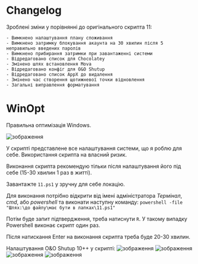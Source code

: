 # Changelog

Зроблені зміни у порівнянні до оригінального скрипта 11:

    - Вимкнено налаштування плану споживання
    - Вимкнено затримку блокування акаунта на 30 хвилин після 5 неправильно введених паролів 
    - Вимкнено прибирання затримки при завантаженні системи
    - Відредаговано список для Chocolatey
    - Змінено шлях встановлення Mova
    - Відредаговано конфіг для O&O Shutup
    - Відредаговано список AppX до видалення
    - Змінено час створення щотижневої точки відновлення
    - Загальні виправлення форматування

# WinOpt

Правильна оптимізація Windows.

![зображення](https://github.com/user-attachments/assets/6af3112c-8a79-46af-99aa-53630ce2ea20)

У скрипті представлене все налаштування системи, що я роблю для себе.
Використання скрипта на власний ризик.

Виконання скрипта рекомендую тільки після налаштування його під себе (15-30 хвилин 1 раз в житті).

Завантажте `11.ps1` у зручну для себе локацію.

Для виконання потрібно відкрити від імені адміністратора _Термінал_, _cmd_, або _powershell_ та виконати наступну команду:
`powershell -file "Шлях:\до файлу\має бути в лапках\11.ps1"`

Потім буде запит підтвердження, треба натиснути `R`. У такому випадку Powershell виконає скрипт один раз.

Після натискання Enter на виконання скрипта треба буде 20-30 хвилин.

Налаштування O&O Shutup 10++ у скрипті:
![зображення](https://github.com/Z-beam/WinOpt/assets/18658603/ce245837-85c7-4469-8cce-5573a8676b1c)
![зображення](https://github.com/Z-beam/WinOpt/assets/18658603/659b68eb-545b-4884-b0d4-4b2f7e9cad48)
![зображення](https://github.com/Z-beam/WinOpt/assets/18658603/efc6c35b-c92d-4411-b851-c2f00233935f)
![зображення](https://github.com/Z-beam/WinOpt/assets/18658603/a4d4c972-9306-4660-9e34-8fcd4b2b0e41)
